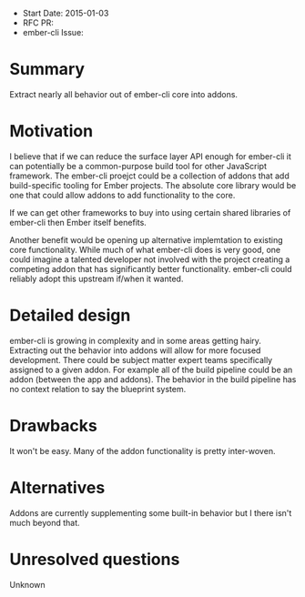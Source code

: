 - Start Date: 2015-01-03
- RFC PR: 
- ember-cli Issue: 

# Summary

Extract nearly all behavior out of ember-cli core into addons.

# Motivation

I believe that if we can reduce the surface layer API enough for ember-cli it can potentially be a common-purpose build tool for other 
JavaScript framework. The ember-cli proejct could be a collection of addons that add build-specific tooling for Ember projects.
The absolute core library would be one that could allow addons to add functionality to the core.

If we can get other frameworks to buy into using certain shared libraries of ember-cli then Ember itself
benefits.

Another benefit would be opening up alternative implemtation to existing core functionality. While much of 
what ember-cli does is very good, one could imagine a talented developer not involved with the project creating 
a competing addon that has significantly better functionality. ember-cli could reliably adopt this upstream if/when it wanted.

# Detailed design

ember-cli is growing in complexity and in some areas getting hairy. Extracting out the behavior into addons will allow
for more focused development. There could be subject matter expert teams specifically assigned to a given addon. For example
all of the build pipeline could be an addon (between the app and addons). The behavior in the build pipeline
has no context relation to say the blueprint system. 

# Drawbacks

It won't be easy. Many of the addon functionality is pretty inter-woven.

# Alternatives

Addons are currently supplementing some built-in behavior but I there isn't much beyond that.

# Unresolved questions

Unknown
